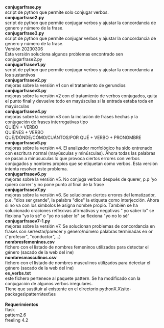 **conjugarfrase.py** <br>
script de python que permite solo conjugar verbos. <br>
**conjugarfrase2.py** <br>
script de python que permite conjugar verbos y ajustar la concordancia de genero y número de la frase. <br>
**conjugarfrase3.py** <br>
script de python que permite conjugar verbos y ajustar la concordancia de genero y número de la frase. <br>
Versión 20230306 <br>
Esta versión soluciona algunos problemas encontrado sen conjugarfrase2.py <br>
**conjugarfrasev1.py** <br>
script de python que permite conjugar verbos y ajustar la concordancia a los sustantivos <br>
**conjugarfrasev2.py** <br>
mejoras sobre la versión v1 con el tratamiento de gerundios <br>
**conjugarfrasev3.py** <br>
mejoras sobre la versión v2 con el tratamiento de verbos conjugados, quita el punto final y devuelve todo en mayúsculas si la entrada estaba toda en mayúsculas <br>
**conjugarfrasev4.py** <br>
mejoras sobre la versión v3 con la inclusión de frases hechas y la conjugación de frases interrogativas tipo  <br>
QUIÉN + VERBO <br>
QUIÉNES + VERBO <br>
QUÉ/DÓNDE/CÓMO/CUÁNTOS/POR QUÉ + VERBO + PRONOMBRE <br>
**conjugarfrasev5.py** <br>
mejoras sobre la versión v4. El analizador morfológico ha sido entrenado con escritura normal (mayúsculas y minúsculas). Ahora todas las palabras se pasan a minúsuculas lo que provoca ciertos errores con verbos conjugados y nombres propios que se etiquetan como verbos. Esta versión intenta resolver este problema.  <br>
**conjugarfrasev6.py** <br>
mejoras sobre la versión v5. No conjuga verbos después de querer, p.p 'yo quiero correr' y no pone punto al final de la frase  <br>
**conjugarfrasev7.py** <br>
mejoras sobre la versión v6. Se solucionan ciertos errores del lematizador, p.e. "dios ser grande", la palabra "dios" la etiqueta como interjección. Ahora si no va con los símbolos le asigna nombre propio. También se ha solucionado oraciones reflexivas afirmativas y negativas " yo saber lo" 
 se flexiona "yo lo sé" o "yo no saber lo" se flexiona "yo no lo sé" <br>
**conjugarfrasev7-1.py** <br>
mejoras sobre la versión v7. Se solucionan problemas de concordancia en frases son ser/estar/parecer y genero/número palabras terminadas en or ("profesor", "conductor",...) <br>
**nombresfemeninos.csv** <br>
fichero con el listado de nombres femeninos utilizados para detectar el género (sacado de la web del ine) <br>
**nombresmasculinos.csv** <br>
fichero con el listado de nombres masculinos utilizados para detectar el género (sacado de la web del ine) <br>
**es_verbs.txt** <br>
este fichero pertenece al paquete pattern. Se ha modificado con la conjugación de algunos verbos irregulares. <br>
Tiene que sustituir al existente en el directorio pythonX.X\site-packages\pattern\text\es <br>
<br>
**Requerimientos** <br>
flask <br>
pattern2.6 <br>
freeling 4.2 <br>
